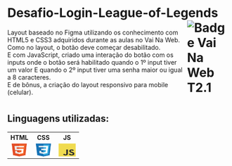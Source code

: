 # Desafio-Login-League-of-Legends <img src="https://i.ibb.co/QpLTKSz/badge-M2-T2.png" alt="Badge Vai Na Web T2.1" width="95" align="right">

Layout baseado no Figma utilizando os conhecimento com HTML5 e CSS3 adquiridos durante as aulas no Vai Na Web.<br>
Como no layout, o botão deve começar desabilitado.<br>
E com JavaScript, criado uma interação do botão com os inputs onde o botão será habilitado quando o 1º input tiver um valor E quando o 2º input tiver uma senha maior ou igual a 8 caracteres.<br>
E de bônus, a criação do layout responsivo para mobile (celular).
#
<h2> Linguagens utilizadas: </h2>
<table>
<tr>
  <th> HTML </th>
  <th> CSS </th>
  <th> JS </th>
</tr>
<tr>
  <td> <img align="center" alt="HTML" height="30" width="40" src="https://raw.githubusercontent.com/devicons/devicon/master/icons/html5/html5-original.svg"> </td>
  <td> <img align="center" alt="CSS" height="30" width="40" src="https://raw.githubusercontent.com/devicons/devicon/master/icons/css3/css3-original.svg"> </td>
  <td> <img align="center" alt="JS" height="30" width="40" src="https://github.com/devicons/devicon/blob/master/icons/javascript/javascript-original.svg"> </td>
</tr>
</table>

